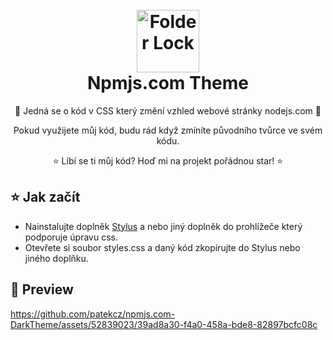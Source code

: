 <h1 align="center">
  <br>
  <a href="https://github.com/patekcz"><img src="https://github.com/patekcz/npmjs.com-DarkTheme/assets/52839023/f461ad20-88b1-402d-9974-1e7202d9b641" height="100" alt="Folder Lock"></a>
  <br>
  Npmjs.com Theme
  <br>
</h1>


<p align="center">🌺 Jedná se o kód v CSS který změní vzhled webové stránky nodejs.com 🌺</p>
<p align="center">Pokud využijete můj kód, budu rád když zmíníte původního tvůrce ve svém kódu.</p>
<p align="center">⭐ Líbí se ti můj kód? Hoď mi na projekt pořádnou star! ⭐</p>


 ## ⭐ Jak začít

 - Nainstalujte doplněk [Stylus](https://chromewebstore.google.com/detail/stylus/clngdbkpkpeebahjckkjfobafhncgmne) a nebo jiný doplněk do prohlížeče který podporuje úpravu css.
 - Otevřete si soubor styles.css a daný kód zkopírujte do Stylus nebo jiného doplňku.



 ## 🍃 Preview
https://github.com/patekcz/npmjs.com-DarkTheme/assets/52839023/39ad8a30-f4a0-458a-bde8-82897bcfc08c

